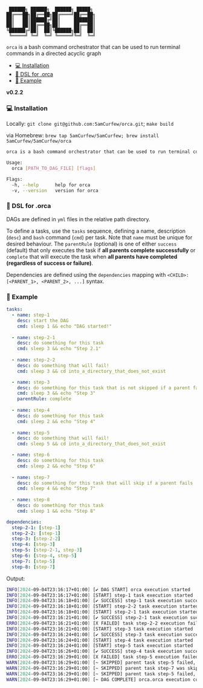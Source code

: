 ```
 ██████╗ ██████╗  ██████╗ █████╗ 
██╔═══██╗██╔══██╗██╔════╝██╔══██╗
██║   ██║██████╔╝██║     ███████║
██║   ██║██╔══██╗██║     ██╔══██║
╚██████╔╝██║  ██║╚██████╗██║  ██║
 ╚═════╝ ╚═╝  ╚═╝ ╚═════╝╚═╝  ╚═╝
```

`orca` is a bash command orchestrator that can be used to run terminal commands in a directed acyclic graph

- [:computer: Installation](#computer-installation)
- [:pencil: DSL for .orca](#pencil-metadata)
- [:rocket: Example](#rocket-example)

**v0.2.2**

### :computer: Installation

Locally: `git clone git@github.com:5amCurfew/orca.git`; `make build`

via Homebrew: `brew tap 5amCurfew/5amCurfew; brew install 5amCurfew/5amCurfew/orca`

```bash
orca is a bash command orchestrator that can be used to run terminal commands in a directed acyclic graph

Usage:
  orca [PATH_TO_DAG_FILE] [flags]

Flags:
  -h, --help      help for orca
  -v, --version   version for orca
```

### :pencil: DSL for .orca

DAGs are defined in `yml` files in the relative path directory.

To define a tasks, use the `tasks` sequence, defining a name, description (`desc`) and `bash` command (`cmd`) per task. Note that `name` must be unique for desired behaviour. The `parentRule` (optional) is one of either `success` (default) that only executes the task if **all parents complete successfully** or `complete` that will execute the task when **all parents have completed (regardless of success or failure)**.

Dependencies are defined using the `dependencies` mapping with `<CHILD>: [<PARENT_1>, <PARENT_2>, ...]` syntax.

### :rocket: Example
```yml
tasks:
  - name: step-1
    desc: start the DAG
    cmd: sleep 1 && echo "DAG started!"
  
  - name: step-2-1
    desc: do something for this task
    cmd: sleep 3 && echo "Step 2.1"
  
  - name: step-2-2
    desc: do something that will fail!
    cmd: sleep 3 && cd into_a_directory_that_does_not_exist

  - name: step-3
    desc: do something for this task that is not skipped if a parent fails
    cmd: sleep 3 && echo "Step 3"
    parentRule: complete
  
  - name: step-4
    desc: do something for this task
    cmd: sleep 2 && echo "Step 4"
  
  - name: step-5
    desc: do something that will fail!
    cmd: sleep 5 && cd into_a_directory_that_does_not_exist

  - name: step-6
    desc: do something for this task
    cmd: sleep 2 && echo "Step 6"
  
  - name: step-7
    desc: do something for this task that will skip if a parent fails
    cmd: sleep 4 && echo "Step 7"
  
  - name: step-8
    desc: do something for this task
    cmd: sleep 1 && echo "Step 8"

dependencies:
  step-2-1: [step-1]
  step-2-2: [step-1]
  step-3: [step-2-2]
  step-4: [step-3]
  step-5: [step-2-1, step-3]
  step-6: [step-4, step-5]
  step-7: [step-5]
  step-8: [step-7]
```

Output:

```bash
INFO[2024-09-04T23:16:17+01:00] [✔ DAG START] orca execution started         
INFO[2024-09-04T23:16:17+01:00] [START] step-1 task execution started        
INFO[2024-09-04T23:16:18+01:00] [✔ SUCCESS] step-1 task execution successful 
INFO[2024-09-04T23:16:18+01:00] [START] step-2-2 task execution started      
INFO[2024-09-04T23:16:18+01:00] [START] step-2-1 task execution started      
INFO[2024-09-04T23:16:21+01:00] [✔ SUCCESS] step-2-1 task execution successful 
ERRO[2024-09-04T23:16:21+01:00] [X FAILED] task step-2-2 execution failed    
INFO[2024-09-04T23:16:21+01:00] [START] step-3 task execution started        
INFO[2024-09-04T23:16:24+01:00] [✔ SUCCESS] step-3 task execution successful 
INFO[2024-09-04T23:16:24+01:00] [START] step-4 task execution started        
INFO[2024-09-04T23:16:24+01:00] [START] step-5 task execution started        
INFO[2024-09-04T23:16:26+01:00] [✔ SUCCESS] step-4 task execution successful 
ERRO[2024-09-04T23:16:29+01:00] [X FAILED] task step-5 execution failed      
WARN[2024-09-04T23:16:29+01:00] [~ SKIPPED] parent task step-5 failed, skipping step-7 
WARN[2024-09-04T23:16:29+01:00] [~ SKIPPED] parent task step-7 was skipped, skipping step-8 
WARN[2024-09-04T23:16:29+01:00] [~ SKIPPED] parent task step-5 failed, skipping step-6 
WARN[2024-09-04T23:16:29+01:00] [~ DAG COMPLETE] orca.orca execution completed with failures 
```